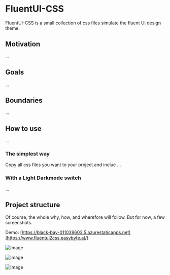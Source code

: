 # FluentUI-CSS

FluentUI-CSS is a small collection of css files simulate the fluent UI design theme.
## Motivation 
...
## Goals
...
## Boundaries
...
## How to use
...
### The simplest way
Copy all css files you want to your project and inclue 
...
### With a Light Darkmode switch
...
## Project structure

Of course, the whole why, how, and wherefore will follow. But for now, a few screenshots.

Demo: [https://black-bay-011039603.5.azurestaticapps.net](https://www.fluentui2css.easybyte.at/)


![image](https://github.com/user-attachments/assets/b30e6552-2ba8-4ef9-b9d8-4d29ce403fc6)

![image](https://github.com/user-attachments/assets/17ee5329-d885-4ce5-a068-e329ef7c2b12)

![image](https://github.com/user-attachments/assets/a98f47aa-3f14-41ac-9ed8-acee50caf4ea)

